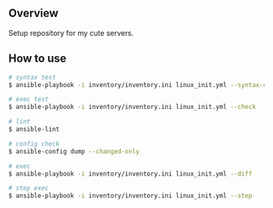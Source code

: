 ## Overview

Setup repository for my cute servers.

## How to use

``` bash
# syntax test
$ ansible-playbook -i inventory/inventory.ini linux_init.yml --syntax-check

# exec test
$ ansible-playbook -i inventory/inventory.ini linux_init.yml --check

# lint
$ ansible-lint

# config check
$ ansible-config dump --changed-only

# exec
$ ansible-playbook -i inventory/inventory.ini linux_init.yml --diff

# step exec
$ ansible-playbook -i inventory/inventory.ini linux_init.yml --step
```


